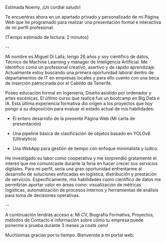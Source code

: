 <!-- SALUDO -->
Estimada Noemy, 
¡Un cordial saludo!

<!-- INTRODUCCIÓN -->
Te encuentras ahora en un apartado privado y personalizado 
de mi Página Web que he programado para realizar una 
presentación formal e interactiva de mi perfil profesional:

(Tiempo estimado de lectura: 2 minutos)
<!-- CUERPO -->
--

Mi nombre es Miguel Di Lalla, tengo 26 años y soy científico de datos, Técnico de Machine Learning y manager de Inteligencia Artificial. Me identifico como un profesional creativo, asertivo y de rápido aprendizaje. Actualmente estoy buscando una primera oportunidad laboral dentro de departamentos de IT en empresas locales y para ello cuento con una beca de inserción patrocinada por el Cabildo de Tenerife.

Poseo educación formal en Ingeniería, Diseño asistido por ordenador y artes escénicas. El último curso que realicé fue un bootcamp en Big Data e IA. Esta última experiencia formativa dio origen a los proyectos que hoy pongo a su disposición para evaluar el estado actual de mis habilidades:

- El entero desarrollo de la presente Página Web (Mi carta de presentación)

- Una pipeline básica de clasificación de objetos basado en YOLOv8 (Ultralytics)

- Una WebApp para gestión de tiempo con enfoque minimalista y lúdico.

He investigado su labor como cooperativa y me sorprendió gratamente el interés que me comunicaste durante la feria en hacer crecer sus servicios digitales. Para mi perfil, sería una gran oportunidad enfrentarme al desarrollo de soluciones enfocadas en logística, distribución y prestación de servicios. Específicamente, mis habilidades como científico de datos me permitirían aportar valor en áreas como: visualización de métricas logísticas, automatización de procesos internos y herramientas de análisis para toma de decisiones operativas.

--

<!-- DESPEDIDA -->
A continuación tendrás acceso a: Mi CV, Biografía Formativa, Proyectos, métodos de Contacto e información sobre cómo tu empresa puede ponerme a prueba durante 3 meses ¡a coste cero!

Muchísimas gracias por tu tiempo. Bienvenida a mi portal web:
